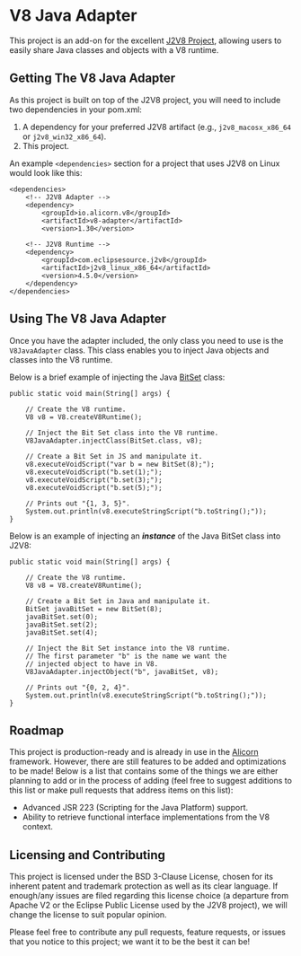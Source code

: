 # V8 Java Adapter
This project is an add-on for the excellent [J2V8 Project](https://github.com/eclipsesource/J2V8), allowing users to easily share Java classes and objects with a V8 runtime.

## Getting The V8 Java Adapter
As this project is built on top of the J2V8 project, you will need to include two dependencies in your pom.xml:

1. A dependency for your preferred J2V8 artifact (e.g., `j2v8_macosx_x86_64` or `j2v8_win32_x86_64`).
2. This project.

An example `<dependencies>` section for a project that uses J2V8 on Linux would look like this:

    <dependencies>
        <!-- J2V8 Adapter -->
        <dependency>
            <groupId>io.alicorn.v8</groupId>
            <artifactId>v8-adapter</artifactId>
            <version>1.30</version>

        <!-- J2V8 Runtime -->
        <dependency>
            <groupId>com.eclipsesource.j2v8</groupId>
            <artifactId>j2v8_linux_x86_64</artifactId>
            <version>4.5.0</version>
        </dependency>
    </dependencies>

## Using The V8 Java Adapter
Once you have the adapter included, the only class you need to use is the `V8JavaAdapter` class. This class enables you to inject Java objects and classes into the V8 runtime.

Below is a brief example of injecting the Java [BitSet](https://docs.oracle.com/javase/7/docs/api/java/util/BitSet.html) class:

    public static void main(String[] args) {

        // Create the V8 runtime.
        V8 v8 = V8.createV8Runtime();

        // Inject the Bit Set class into the V8 runtime.
        V8JavaAdapter.injectClass(BitSet.class, v8);

        // Create a Bit Set in JS and manipulate it.
        v8.executeVoidScript("var b = new BitSet(8);");
        v8.executeVoidScript("b.set(1);");
        v8.executeVoidScript("b.set(3);");
        v8.executeVoidScript("b.set(5);");

        // Prints out "{1, 3, 5}".
        System.out.println(v8.executeStringScript("b.toString();"));
    }

Below is an example of injecting an ***instance*** of the Java BitSet class into J2V8:

    public static void main(String[] args) {

        // Create the V8 runtime.
        V8 v8 = V8.createV8Runtime();

        // Create a Bit Set in Java and manipulate it.
        BitSet javaBitSet = new BitSet(8);
        javaBitSet.set(0);
        javaBitSet.set(2);
        javaBitSet.set(4);

        // Inject the Bit Set instance into the V8 runtime.
        // The first parameter "b" is the name we want the
        // injected object to have in V8.
        V8JavaAdapter.injectObject("b", javaBitSet, v8);

        // Prints out "{0, 2, 4}".
        System.out.println(v8.executeStringScript("b.toString();"));
    }

## Roadmap
This project is production-ready and is already in use in the [Alicorn](http://alicorn.io) framework. However, there are still features to be added and optimizations to be made! Below is a list that contains some of the things we are either planning to add or in the process of adding (feel free to suggest additions to this list or make pull requests that address items on this list):

- Advanced JSR 223 (Scripting for the Java Platform) support.
- Ability to retrieve functional interface implementations from the V8 context.

## Licensing and Contributing
This project is licensed under the BSD 3-Clause License, chosen for its inherent patent and trademark protection as well as its clear language. If enough/any issues are filed regarding this license choice (a departure from Apache V2 or the Eclipse Public License used by the J2V8 project), we will change the license to suit popular opinion.

Please feel free to contribute any pull requests, feature requests, or issues that you notice to this project; we want it to be the best it can be!
